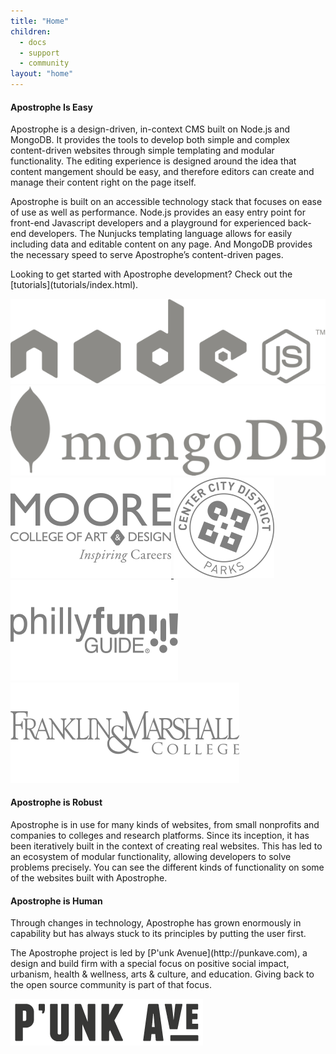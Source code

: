 ```yaml
---
title: "Home"
children:
  - docs
  - support
  - community
layout: "home"
---
```


<div class="left half">
  <h4>Apostrophe Is Easy</h4>

  <p>Apostrophe is a design-driven, in-context CMS built on Node.js and MongoDB. It provides the tools to develop both simple and complex content-driven websites through simple templating and modular functionality. The editing experience is designed around the idea that content mangement should be easy, and therefore editors can create and manage their content right on the page itself.</p>

  <p>Apostrophe is built on an accessible technology stack that focuses on ease of use as well as performance. Node.js provides an easy entry point for front-end Javascript developers and a playground for experienced back-end developers. The Nunjucks templating language allows for easily including data and editable content on any page. And MongoDB provides the necessary speed to serve Apostrophe’s content-driven pages.</p>

  <p>Looking to get started with Apostrophe development? Check out the [tutorials](tutorials/index.html).</p>
</div>

<div class="right half logos">
  <a href="http://nodejs.org/" target="blank">
    <img src="images/node.png">
  </a>
  <a href="http://www.mongodb.org/" target="blank">
    <img src="images/mongo.png">
  </a>
</div>

<div class="clearfix"></div>

<div class="left half logos">
  <a href="http://moore.edu" target="blank" class="client-link">
    <img src="images/moore-logo.png" class="client-logo retina-image">
  </a>
  <a href="http://ccdparks.org" target="blank" class="client-link">
    <img src="images/ccd-logo.png" class="client-logo retina-image">
  </a>
  <div class="clearfix"></div>
  <a href="http://phillyfunguide.com" target="blank" class="client-link">
    <img src="images/pfg-logo.png" class="client-logo retina-image">
  </a>
  <a href="http://fandm.edu" target="blank" class="client-link">
    <img src="images/fnm-logo.png" class="client-logo retina-image">
  </a>
</div>

<div class="right half">
  <h4>Apostrophe is Robust</h4>

  <p>Apostrophe is in use for many kinds of websites, from small nonprofits and companies to colleges and research platforms. Since its inception, it has been iteratively built in the context of creating real websites. This has led to an ecosystem of modular functionality, allowing developers to solve problems precisely. You can see the different kinds of functionality on some of the websites built with Apostrophe.</p>
</div>

<div class="clearfix"></div>

<div class="left half">
  <h4>Apostrophe is Human</h4>

  <p>Through changes in technology, Apostrophe has grown enormously in capability but has always stuck to its principles by putting the user first.</p>

  <p>The Apostrophe project is led by [P'unk Avenue](http://punkave.com), a design and build firm with a special focus on positive social impact, urbanism, health & wellness, arts & culture, and education. Giving back to the open source community is part of that focus.</p>
</div>

<div class="right half logos">
  <a href="http://punkave.com/" target="blank">
    <img src="images/logo-word-short-LORES.png" class="retina-image">
  </a>
</div>
